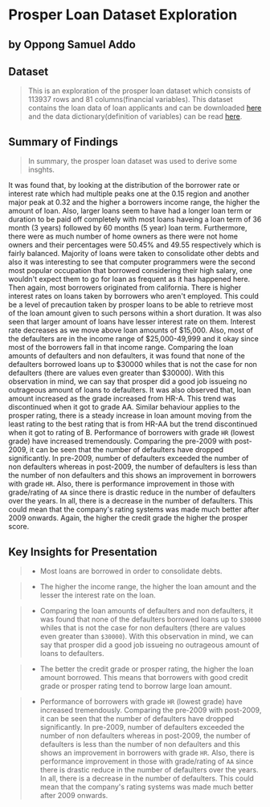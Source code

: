 # Prosper Loan Dataset Exploration
## by Oppong Samuel Addo


## Dataset

> This is an exploration of the prosper loan dataset which consists of 113937 rows and 81 columns(financial variables). This dataset contains the loan data of loan applicants and can be downloaded [here](https://www.kaggle.com/datasets/nurudeenabdulsalaam/prosper-loan-dataset) and the data dictionary(definition of variables) can be read [here](https://docs.google.com/spreadsheets/d/1gDyi_L4UvIrLTEC6Wri5nbaMmkGmLQBk-Yx3z0XDEtI/edit#gid=0).


## Summary of Findings

> In summary, the prosper loan dataset was used to derive some insghts.

It was found that, by looking at the distribution of the borrower rate or interest rate which had multiple peaks one at the 0.15 region and another major peak at 0.32 and the higher a borrowers income range, the higher the amount of loan. 
Also, larger loans seem to have had a longer loan term or duration to be paid off completely with most loans haveing a loan term of 36 month (3 years) followed by 60 months (5 year) loan term. Furthermore, there were as much number of home owners as there were not home owners and their percentages were 50.45% and 49.55 respectively which is fairly balanced. Majority of loans were taken to consolidate other debts and also it was interesting to see that computer programmers were the second most popular occupation that borrowed considering their high salary, one wouldn't expect them to go for loan as frequent as it has happened here. Then again, most borrowers originated from california.
There is higher interest rates on loans taken by borrowers who aren't employed. This could be a level of precaution taken by prosper loans to be able to retrieve most of the loan amount given to such persons within a short duration. It was also seen that larger amount of loans have lesser interest rate on them. Interest rate decreases as we move above loan amounts of $15,000. Also, most of the defaulters are in the income range of $25,000-49,999 and it okay since most of the borrowers fall in that income range. Comparing the loan amounts of defaulters and non defaulters, it was found that none of the defaulters borrowed loans up to $30000 whiles that is not the case for non defaulters (there are values even greater than $30000). With this observation in mind, we can say that prosper did a good job issueing no outrageous amount of loans to defaulters. It was also observed that, loan amount increased as the grade increased from HR-A. This trend was discontinued when it got to grade AA. Similar behaviour applies to the prosper rating, there is a steady increase in loan amount moving from the least rating to the best rating that is from HR-AA but the trend discontinued when it got to rating of B. Performance of borrowers with grade `HR` (lowest grade) have increased tremendously. Comparing the pre-2009 with post-2009, it can be seen that the number of defaulters have dropped significantly. In pre-2009, number of defaulters exceeded the number of non defaulters whereas in post-2009, the number of defaulters is less than the number of non defaulters and this shows an improvement in borrowers with grade `HR`. Also, there is performance improvement in those with grade/rating of `AA` since there is drastic reduce in the number of defaulters over the years. In all, there is a decrease in the number of defaulters. This could mean that the company's rating systems was made much better after 2009 onwards. Again, the higher the credit grade the higher the prosper score. 

## Key Insights for Presentation

> - Most loans are borrowed in order to consolidate debts.

> - The higher the income range, the higher the loan amount and the lesser the interest rate on the loan.

> - Comparing the loan amounts of defaulters and non defaulters, it was found that none of the defaulters borrowed loans up to `$30000` whiles that is not the case for non defaulters (there are values even greater than `$30000`). With this observation in mind, we can say that prosper did a good job issueing no outrageous amount of loans to defaulters.

> - The better the credit grade or prosper rating, the higher the loan amount borrowed. This means that borrowers with good credit grade or prosper rating tend to borrow large loan amount.


> - Performance of borrowers with grade `HR` (lowest grade) have increased tremendously. Comparing the pre-2009 with post-2009, it can be seen that the number of defaulters have dropped significantly. In pre-2009, number of defaulters exceeded the number of non defaulters whereas in post-2009, the number of defaulters is less than the number of non defaulters and this shows an improvement in borrowers with grade `HR`. Also, there is performance improvement in those with grade/rating of `AA` since there is drastic reduce in the number of defaulters over the years. In all, there is a decrease in the number of defaulters. This could mean that the company's rating systems was made much better after 2009 onwards.
